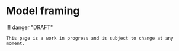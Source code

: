# Model framing

!!! danger "DRAFT"

    This page is a work in progress and is subject to change at any moment.
